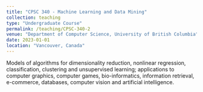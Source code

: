 ```yaml
---
title: "CPSC 340 - Machine Learning and Data Mining"
collection: teaching
type: "Undergraduate Course"
permalink: /teaching/CPSC-340-2
venue: "Department of Computer Science, University of British Columbia"
date: 2023-01-01
location: "Vancouver, Canada"
---
```


Models of algorithms for dimensionality reduction, nonlinear regression, classification, clustering and unsupervised learning; applications to computer graphics, computer games, bio-informatics, information retrieval, e-commerce, databases, computer vision and artificial intelligence.